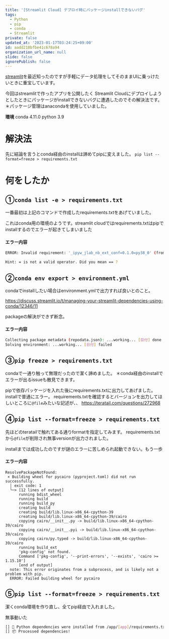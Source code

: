 ```yaml
---
title: '[Streamlit Cloud] デプロイ時にパッケージinstallできないバグ'
tags:
  - Python
  - pip
  - conda
  - Streamlit
private: false
updated_at: '2023-01-17T03:24:25+09:00'
id: aadd218bfbe41c678a94
organization_url_name: null
slide: false
ignorePublish: false
---
```


[streamlit](https://streamlit.io/)を最近知ったのですが手軽にデータ処理をしてそのままUIに乗っけたいときに重宝しています。

今回はstreamlitで作ったアプリを公開したく Streamlit Cloudにデプロイしようとしたときにパッケージがinstallできないバグに遭遇したのでその解決法です。
＊パッケージ管理はanacondaを使用していました。

<b>環境</b>
conda 4.11.0
python 3.9

# 解決法
先に結論を言うとconda経由のinstallは諦めてpipに変えました。
`pip list --format=freeze > requirements.txt`

# 何をしたか
## ①`conda list -e > requirements.txt`
一番最初は上記のコマンドで作成したrequirements.txtをあげていました。

これはconda用の環境のようです。streamlit cloudではrequirements.txtはpipでinstallするのでエラーが起きてしまいました

#### エラー内容
```bash
ERROR: Invalid requirement: '_ipyw_jlab_nb_ext_conf=0.1.0=py38_0' (from line 4 of /app/chem_app/requirements.txt)

Hint: = is not a valid operator. Did you mean == ?
```

## ②`conda env export > environment.yml`
condaでinstallしたい場合はenvironment.ymlで出力すれば良いとのこと。

https://discuss.streamlit.io/t/managing-your-streamlit-dependencies-using-conda/12346/11

packageの解決ができず断念。
#### エラー内容
```bash
Collecting package metadata (repodata.json): ...working... [日付] done
Solving environment: ...working... [日付] failed
```

## ③`pip freeze > requirements.txt`
condaで一通り触って無理だったので潔く諦めました。
＊conda経由のinstallでエラーが出るissueも散見できます。

pipで依存パッケージを入れた後にrequirements.txtに出力してあげました。
installで普通にエラー。
requirements.txtを確認するとバージョンを出力してほしいところに`@file`みたいな記述が、、
https://teratail.com/questions/272968

## ④`pip list --format=freeze > requirements.txt`
先ほどのteratailで触れてある通りformatを指定してみます。
requirements.txtから`@file`が削除され無事versionが出力されました。

installまでは成功したのですが謎のエラーに苦しめられ起動できない。もう一歩
#### エラー内容
```
ResolvePackageNotFound: 
 × Building wheel for pycairo (pyproject.toml) did not run successfully.
  │ exit code: 1
  ╰─> [12 lines of output]
      running bdist_wheel
      running build
      running build_py
      creating build
      creating build/lib.linux-x86_64-cpython-39
      creating build/lib.linux-x86_64-cpython-39/cairo
      copying cairo/__init__.py -> build/lib.linux-x86_64-cpython-39/cairo
      copying cairo/__init__.pyi -> build/lib.linux-x86_64-cpython-39/cairo
      copying cairo/py.typed -> build/lib.linux-x86_64-cpython-39/cairo
      running build_ext
      'pkg-config' not found.
      Command ['pkg-config', '--print-errors', '--exists', 'cairo >= 1.15.10']
      [end of output]
  note: This error originates from a subprocess, and is likely not a problem with pip.
  ERROR: Failed building wheel for pycairo
```

## ⑤`pip list --format=freeze > requirements.txt`
潔くconda環境を作り直し、全てpip経由で入れました。

無事動いた
```bash
[] 🐍 Python dependencies were installed from /app/[app]/requirements.txt using pip.
[] 📦 Processed dependencies!
```
